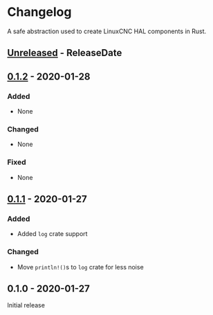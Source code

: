 # Changelog

A safe abstraction used to create LinuxCNC HAL components in Rust.

<!-- next-header -->

## [Unreleased] - ReleaseDate

## [0.1.2] - 2020-01-28

### Added

- None

### Changed

- None

### Fixed

- None

## [0.1.1] - 2020-01-27

### Added

- Added `log` crate support

### Changed

- Move `println!()`s to `log` crate for less noise

## 0.1.0 - 2020-01-27

Initial release

<!-- next-url -->
[unreleased]: https://github.com/jamwaffles/linuxcnc-hal-rs/compare/{{tag_name}}...HEAD

[0.1.2]: https://github.com/jamwaffles/linuxcnc-hal-rs/compare/linuxcnc-hal-v0.1.1...{{tag_name}}
[0.1.1]: https://github.com/jamwaffles/linuxcnc-hal-rs/compare/linuxcnc-hal-v0.1.0...linuxcnc-hal-v0.1.1
